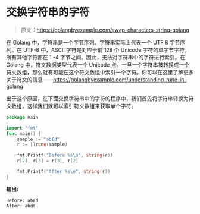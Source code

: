 # 交换字符串的字符

> 原文：<https://golangbyexample.com/swap-characters-string-golang>

在 Golang 中，字符串是一个字节序列。字符串实际上代表一个 UTF 8 字节序列。在 UTF-8 中，ASCII 字符是对应于前 128 个 Unicode 字符的单字节字符。所有其他字符都在 1 -4 字节之间。因此，无法对字符串中的字符进行索引。在 Golang 中，符文数据类型代表一个 Unicode 点。一旦一个字符串被转换成一个符文数组，那么就有可能在这个符文数组中索引一个字符。你可以在这里了解更多关于符文的信息——https://golangbyexample.com/understanding-rune-in-golang

出于这个原因，在下面交换字符串中的字符的程序中，我们首先将字符串转换为符文数组，这样我们就可以索引符文数组来获取单个字符。

```go
package main

import "fmt"
func main() {
    sample := "ab£d"
    r := []rune(sample)

    fmt.Printf("Before %s\n", string(r))
    r[2], r[3] = r[3], r[2]

    fmt.Printf("After %s\n", string(r))
}
```

**输出:**

```go
Before: ab£d
After: abd£
```